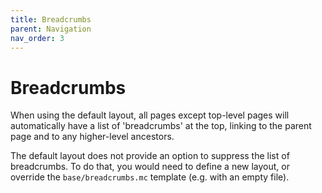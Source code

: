 ```yaml
---
title: Breadcrumbs
parent: Navigation 
nav_order: 3
---
```


# Breadcrumbs

When using the default layout, all pages except top-level pages will automatically have a list of 'breadcrumbs' at the top, linking to the parent page and to any higher-level ancestors.

The default layout does not provide an option to suppress the list of breadcrumbs. To do that, you would need to define a new layout, or override the `base/breadcrumbs.mc` template (e.g. with an empty file).

